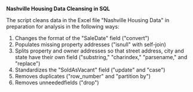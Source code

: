 **Nashville Housing Data Cleansing in SQL**

The script cleans data in the Excel file "Nashville Housing Data" in preparation for analysis in the following ways:
1. Changes the format of the "SaleDate" field ("convert")
2. Populates missing property addresses ("isnull" with self-join)
3. Splits property and owner addresses so that street address, city and state have their own field ("substring," "charindex," "parsename," and "replace")
4. Standardizes the "SoldAsVacant" field ("update" and "case")
5. Removes duplicates ("row_number" and "partition by")
6. Removes unneededfields ("drop")
